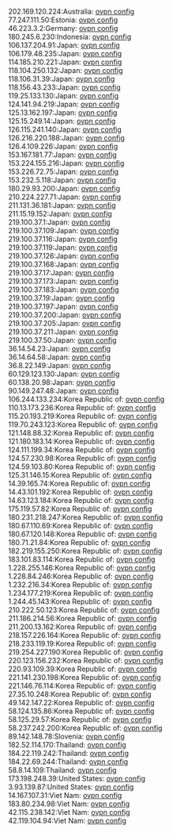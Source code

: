 202.169.120.224:Australia: [ovpn config](vpn/202_169_120_224.ovpn)  
77.247.111.50:Estonia: [ovpn config](vpn/77_247_111_50.ovpn)  
46.223.3.2:Germany: [ovpn config](vpn/46_223_3_2.ovpn)  
180.245.6.230:Indonesia: [ovpn config](vpn/180_245_6_230.ovpn)  
106.137.204.91:Japan: [ovpn config](vpn/106_137_204_91.ovpn)  
106.179.48.235:Japan: [ovpn config](vpn/106_179_48_235.ovpn)  
114.185.210.221:Japan: [ovpn config](vpn/114_185_210_221.ovpn)  
118.104.250.132:Japan: [ovpn config](vpn/118_104_250_132.ovpn)  
118.106.31.39:Japan: [ovpn config](vpn/118_106_31_39.ovpn)  
118.156.43.233:Japan: [ovpn config](vpn/118_156_43_233.ovpn)  
119.25.133.130:Japan: [ovpn config](vpn/119_25_133_130.ovpn)  
124.141.94.219:Japan: [ovpn config](vpn/124_141_94_219.ovpn)  
125.13.162.197:Japan: [ovpn config](vpn/125_13_162_197.ovpn)  
125.15.249.14:Japan: [ovpn config](vpn/125_15_249_14.ovpn)  
126.115.241.140:Japan: [ovpn config](vpn/126_115_241_140.ovpn)  
126.216.220.188:Japan: [ovpn config](vpn/126_216_220_188.ovpn)  
126.4.109.226:Japan: [ovpn config](vpn/126_4_109_226.ovpn)  
153.167.181.77:Japan: [ovpn config](vpn/153_167_181_77.ovpn)  
153.224.155.216:Japan: [ovpn config](vpn/153_224_155_216.ovpn)  
153.226.72.75:Japan: [ovpn config](vpn/153_226_72_75.ovpn)  
153.232.5.118:Japan: [ovpn config](vpn/153_232_5_118.ovpn)  
180.29.93.200:Japan: [ovpn config](vpn/180_29_93_200.ovpn)  
210.224.227.71:Japan: [ovpn config](vpn/210_224_227_71.ovpn)  
211.131.36.181:Japan: [ovpn config](vpn/211_131_36_181.ovpn)  
211.15.19.152:Japan: [ovpn config](vpn/211_15_19_152.ovpn)  
219.100.37.1:Japan: [ovpn config](vpn/219_100_37_1.ovpn)  
219.100.37.109:Japan: [ovpn config](vpn/219_100_37_109.ovpn)  
219.100.37.116:Japan: [ovpn config](vpn/219_100_37_116.ovpn)  
219.100.37.119:Japan: [ovpn config](vpn/219_100_37_119.ovpn)  
219.100.37.126:Japan: [ovpn config](vpn/219_100_37_126.ovpn)  
219.100.37.168:Japan: [ovpn config](vpn/219_100_37_168.ovpn)  
219.100.37.17:Japan: [ovpn config](vpn/219_100_37_17.ovpn)  
219.100.37.173:Japan: [ovpn config](vpn/219_100_37_173.ovpn)  
219.100.37.183:Japan: [ovpn config](vpn/219_100_37_183.ovpn)  
219.100.37.19:Japan: [ovpn config](vpn/219_100_37_19.ovpn)  
219.100.37.197:Japan: [ovpn config](vpn/219_100_37_197.ovpn)  
219.100.37.200:Japan: [ovpn config](vpn/219_100_37_200.ovpn)  
219.100.37.205:Japan: [ovpn config](vpn/219_100_37_205.ovpn)  
219.100.37.211:Japan: [ovpn config](vpn/219_100_37_211.ovpn)  
219.100.37.50:Japan: [ovpn config](vpn/219_100_37_50.ovpn)  
36.14.54.23:Japan: [ovpn config](vpn/36_14_54_23.ovpn)  
36.14.64.58:Japan: [ovpn config](vpn/36_14_64_58.ovpn)  
36.8.22.149:Japan: [ovpn config](vpn/36_8_22_149.ovpn)  
60.129.123.130:Japan: [ovpn config](vpn/60_129_123_130.ovpn)  
60.138.20.98:Japan: [ovpn config](vpn/60_138_20_98.ovpn)  
90.149.247.48:Japan: [ovpn config](vpn/90_149_247_48.ovpn)  
106.244.133.234:Korea Republic of: [ovpn config](vpn/106_244_133_234.ovpn)  
110.13.173.236:Korea Republic of: [ovpn config](vpn/110_13_173_236.ovpn)  
115.20.193.219:Korea Republic of: [ovpn config](vpn/115_20_193_219.ovpn)  
119.70.243.123:Korea Republic of: [ovpn config](vpn/119_70_243_123.ovpn)  
121.148.88.32:Korea Republic of: [ovpn config](vpn/121_148_88_32.ovpn)  
121.180.183.14:Korea Republic of: [ovpn config](vpn/121_180_183_14.ovpn)  
124.111.199.34:Korea Republic of: [ovpn config](vpn/124_111_199_34.ovpn)  
124.57.230.98:Korea Republic of: [ovpn config](vpn/124_57_230_98.ovpn)  
124.59.103.80:Korea Republic of: [ovpn config](vpn/124_59_103_80.ovpn)  
125.31.146.15:Korea Republic of: [ovpn config](vpn/125_31_146_15.ovpn)  
14.39.165.74:Korea Republic of: [ovpn config](vpn/14_39_165_74.ovpn)  
14.43.101.192:Korea Republic of: [ovpn config](vpn/14_43_101_192.ovpn)  
14.63.123.184:Korea Republic of: [ovpn config](vpn/14_63_123_184.ovpn)  
175.119.57.82:Korea Republic of: [ovpn config](vpn/175_119_57_82.ovpn)  
180.231.218.247:Korea Republic of: [ovpn config](vpn/180_231_218_247.ovpn)  
180.67.110.69:Korea Republic of: [ovpn config](vpn/180_67_110_69.ovpn)  
180.67.120.148:Korea Republic of: [ovpn config](vpn/180_67_120_148.ovpn)  
180.71.21.84:Korea Republic of: [ovpn config](vpn/180_71_21_84.ovpn)  
182.219.155.250:Korea Republic of: [ovpn config](vpn/182_219_155_250.ovpn)  
183.101.83.114:Korea Republic of: [ovpn config](vpn/183_101_83_114.ovpn)  
1.228.255.146:Korea Republic of: [ovpn config](vpn/1_228_255_146.ovpn)  
1.228.84.246:Korea Republic of: [ovpn config](vpn/1_228_84_246.ovpn)  
1.232.216.34:Korea Republic of: [ovpn config](vpn/1_232_216_34.ovpn)  
1.234.177.219:Korea Republic of: [ovpn config](vpn/1_234_177_219.ovpn)  
1.244.45.143:Korea Republic of: [ovpn config](vpn/1_244_45_143.ovpn)  
210.222.50.123:Korea Republic of: [ovpn config](vpn/210_222_50_123.ovpn)  
211.186.214.56:Korea Republic of: [ovpn config](vpn/211_186_214_56.ovpn)  
211.200.13.162:Korea Republic of: [ovpn config](vpn/211_200_13_162.ovpn)  
218.157.226.164:Korea Republic of: [ovpn config](vpn/218_157_226_164.ovpn)  
218.233.119.19:Korea Republic of: [ovpn config](vpn/218_233_119_19.ovpn)  
219.254.227.190:Korea Republic of: [ovpn config](vpn/219_254_227_190.ovpn)  
220.123.156.232:Korea Republic of: [ovpn config](vpn/220_123_156_232.ovpn)  
220.93.109.39:Korea Republic of: [ovpn config](vpn/220_93_109_39.ovpn)  
221.141.230.198:Korea Republic of: [ovpn config](vpn/221_141_230_198.ovpn)  
221.146.76.114:Korea Republic of: [ovpn config](vpn/221_146_76_114.ovpn)  
27.35.10.248:Korea Republic of: [ovpn config](vpn/27_35_10_248.ovpn)  
49.142.147.22:Korea Republic of: [ovpn config](vpn/49_142_147_22.ovpn)  
58.124.135.86:Korea Republic of: [ovpn config](vpn/58_124_135_86.ovpn)  
58.125.29.57:Korea Republic of: [ovpn config](vpn/58_125_29_57.ovpn)  
58.237.242.200:Korea Republic of: [ovpn config](vpn/58_237_242_200.ovpn)  
89.142.148.78:Slovenia: [ovpn config](vpn/89_142_148_78.ovpn)  
182.52.114.170:Thailand: [ovpn config](vpn/182_52_114_170.ovpn)  
184.22.119.242:Thailand: [ovpn config](vpn/184_22_119_242.ovpn)  
184.22.69.244:Thailand: [ovpn config](vpn/184_22_69_244.ovpn)  
58.8.14.109:Thailand: [ovpn config](vpn/58_8_14_109.ovpn)  
173.198.248.39:United States: [ovpn config](vpn/173_198_248_39.ovpn)  
3.93.139.87:United States: [ovpn config](vpn/3_93_139_87.ovpn)  
14.167.107.31:Viet Nam: [ovpn config](vpn/14_167_107_31.ovpn)  
183.80.234.98:Viet Nam: [ovpn config](vpn/183_80_234_98.ovpn)  
42.115.238.142:Viet Nam: [ovpn config](vpn/42_115_238_142.ovpn)  
42.119.104.94:Viet Nam: [ovpn config](vpn/42_119_104_94.ovpn)  
